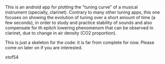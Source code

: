 This is an android app for plotting the "tuning curve" of a musical instrument (specially, clarinet).
Contrary to many other tuning apps, this one focuses on showing the evolution of tuning over a short amount of time
(a few seconds), in order to study and practice stability of sounds and also compensate for th epitch lowering phenomenom
that can be observed in clarinet, due to change in air density (CO2 proportion).

This is just a skeleton for the code: it is far from complete for now.
Please come on later on if you are interested.

xtof54

